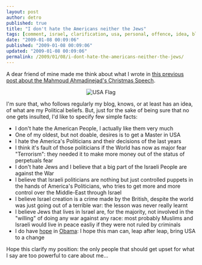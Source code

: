 ```yaml
---
layout: post
author: detro
published: true
title: "I don't hate the Americans neither the Jews"
tags: [comment, israel, clarification, usa, personal, offence, idea, blog, position, america, obama]
date: "2009-01-08 00:09:06"
published: "2009-01-08 00:09:06"
updated: "2009-01-08 00:09:06"
permalink: /2009/01/08/i-dont-hate-the-americans-neither-the-jews/
---
```


A dear friend of mine made me think about what I wrote in <a href="http://www.detronizator.org/2008/12/26/where-exactly/">this previous post about the Mahmoud Ahmadinejad's Christmas Speech</a>.

<div align="center"><img src="http://cullrich.files.wordpress.com/2007/08/american-flag-2a.jpg" alt="USA Flag" /></div>

I'm sure that, who follows regularly my blog, knows, or at least has an idea, of what are my Political beliefs. But, just for the sake of being sure that no one gets insulted, I'd like to specify few simple facts:
<ul>
	<li>I don't hate the American People, I actually like them very much</li>
	<li>One of my oldest, but not doable, desires is to get a Master in USA</li>
	<li>I hate the America's Politicians and their decisions of the last years</li>
	<li>I think it's fault of those politicians if the World has now as major fear "Terrorism": they needed it to make more money out of the status of perpetuals fear</li>
	<li>I don't  hate Jews and I believe that a big part of the Israeli People are against the War</li>
	<li>I believe that Israeli politicians are nothing but just controlled puppets in the hands of America's Politicians, who tries to get more and more control over the Middle-East through Israel</li>
	<li>I believe Israel creation is a crime made by the British, despite the world was just going out of a terrible war: the lesson was never really learnt</li>
	<li>I believe Jews that lives in Israel are, for the majority, not involved in the "willing" of doing any war against any race: most probably Muslims and Israeli would live in peace easliy if they were not ruled by criminals</li>
	<li>I do have <a href="http://www.detronizator.org/2008/11/05/while-we-will-be-sleeping/">hope</a> in <a href="http://www.detronizator.org/2008/11/05/the-butterfly-effect/">Obama</a>: I hope this man can, leap after leap, bring USA to a change</li>
</ul>

Hope this clarify my position: the only people that should get upset for what I say are too powerful to care about me...
